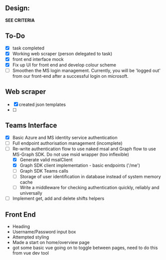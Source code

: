 ## Design:
**SEE CRITERIA**

## To-Do
- [x] task completed
- [x] Working web scraper (person delegated to task)
- [x] front end interface mock
- [x] Fix up UI for front end and develop colour scheme
- [ ] Smoothen the MS login management. Currently, you will be 'logged out' from our front-end after a successful login on microsoft.

## Web scraper
- [x] created json templates 
- [ ] 

## Teams Interface
- [x] Basic Azure and MS identity service authentication
- [ ] Full endpoint authorisation management (incomplete)
- [ ] Re-write authentication flow to use naked msal and Graph flow to use MS-Graph SDK. Do not use msid wrapper (too inflexible)
  - [x] Generate valid msalClient
  - [x] Graph SDK client implementation - basic endpoints ('/me')
  - [ ] Graph SDK Teams calls
  - [ ] Storage of user identification in database instead of system memory cache
  - [ ] Write a middleware for checking authentication quickly, reliably and universally
- [ ] Implement get, add and delete shifts helpers

## Front End
- Heading
- Username/Password input box
- Attempted styling
- Made a start on home/overview page
- got some basic vue going on to toggle between pages, need to do this from vue dev tool


